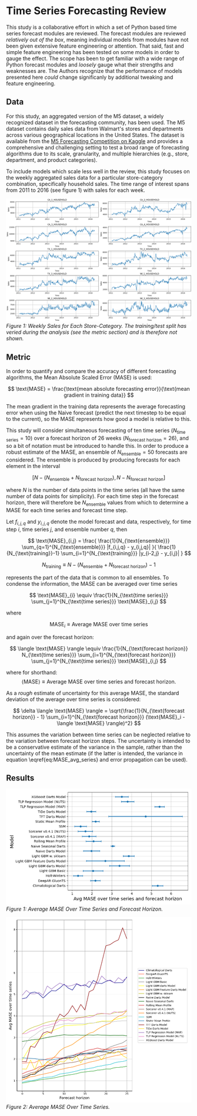 # Time Series Forecasting Review
This study is a collaborative effort in which a set of Python based time series forecast modules are 
reviewed. The forecast modules are reviewed *relatively out of the box*, meaning individual models from modules have not been given extensive feature engineering or attention. That said, fast and simple feature engineering has been tested on some models in order to gauge the effect. The scope has been to get familiar with a wide range of Python forecast modules and *loosely* gauge what their strengths and weaknesses are. The Authors recognize that the performance of models presented here
*could* change significanly by additional tweaking and feature engineering.

## Data
For this study, an aggregated version of the M5 dataset, a widely recognized dataset in the forecasting community, has been used. The M5 dataset contains daily sales data from Walmart's stores and departments across various geographical locations in the United States. The dataset is available from the [M5 Forecasting Competition on Kaggle](https://www.kaggle.com/competitions/m5-forecasting-accuracy/) and provides a comprehensive and challenging setting to test a broad range of forecasting algorithms due to its scale, granularity, and multiple hierarchies (e.g., store, department, and product categories). 

To include models which scale less well in the review, this study focuses on the weekly aggregated sales data for a particular store-category combination, specifically household sales. The time range of interest spans from 2011 to 2016 (see figure 1) with sales for each week.

![Weekly Sales for Each Store-Category](./figures/raw_data.png)
_Figure 1: Weekly Sales for Each Store-Category. The training/test split has veried during the analysis (see the metric section) and is therefore not shown._

## Metric
In order to quantify and compare the accuracy of different forecasting algorithms, the Mean Absolute Scaled Error (MASE) is used:

$$
\text{MASE} = \frac{\text{mean absolute forecasting error}}{\text{mean gradient in training data}}
$$

The mean gradient in the training data represents the average forecasting error when using the Naive forecast (predict the next timestep to be equal to the current), so the MASE represents how good a model is relative to this.

This study will consider simultaneous forecasting of ten time series ($N_{\text{time series}} = 10$) over a forecast horizon of 26 weeks ($N_{\text{forecast horizon}} = 26$), and so a bit of notation must be introduced to handle this. In order to produce a robust estimate of the MASE, an ensemble of $N_{\text{ensemble}}=50$ forecasts are considered. The ensemble is produced by producing forecasts for each element in the interval

$$
[N-(N_{\text{ensemble}} + N_{\text{forecast horizon}}), N - N_{\text{forecast horizon}}]
$$

where $N$ is the number of data points in the time series (all have the same number of data points for simplicity). For each time step in the forecast horizon, there will therefore be $N_{\text{ensemble}}$ values from which to determine a MASE for each time series and forecast time step.

Let $f_{i,j,q}$ and $y_{i,j,q}$ denote the model forecast and data, respectively, for time step $i$, time series $j$, and ensemble number $q$, then

$$
\text{MASE}_{i,j} = \frac{
    \frac{1}{N_{\text{ensemble}}} \sum_{q=1}^{N_{\text{ensemble}}} |f_{i,j,q} - y_{i,j,q}|
    }{
        \frac{1}{N_{\text{training}}-1} \sum_{i=1}^{N_{\text{training}}} |y_{i-2,j} - y_{i,j}|
        }
$$
 
$$
N_{\text{training}} \equiv N - (N_{\text{ensemble}} + N_{\text{forecast horizon}}) - 1
$$

represents the part of the data that is common to all ensembles. To condense the information, the MASE can be averaged over time series

$$
\text{MASE}_{i} \equiv \frac{1}{N_{\text{time series}}} \sum_{j=1}^{N_{\text{time series}}} \text{MASE}_{i,j}
$$

where

$$
\text{MASE}_i \equiv \text{Average MASE over time series}
$$

and again over the forecast horizon:

$$
\langle \text{MASE} \rangle \equiv \frac{1}{N_{\text{forecast horizon}} N_{\text{time series}}} \sum_{i=1}^{N_{\text{forecast horizon}}} \sum_{j=1}^{N_{\text{time series}}} \text{MASE}_{i,j}
$$

where for shorthand:
$$
\langle \text{MASE} \rangle \equiv \text{Average MASE over time series and forecast horizon}.
$$

As a _rough_ estimate of uncertainty for this average MASE, the standard deviation of the average over time series is considered:

$$
\delta \langle \text{MASE} \rangle = \sqrt{\frac{1}{N_{\text{forecast horizon}} - 1} \sum_{i=1}^{N_{\text{forecast horizon}}} (\text{MASE}_i - \langle \text{MASE} \rangle)^2}
$$

This assumes the variation between time series can be neglected relative to the variation between forecast horizon steps. The uncertainty is intended to be a conservative estimate of the variance in the sample, rather than the uncertainty of the mean estimate (if the latter is intended, the variance in equation \eqref{eq:MASE_avg_series} and error propagation can be used).


## Results

![Average MASE Over Time Series and Forecast Horizon](./figures/avg_mase_over_time_series_and_forecast_horizon.png)
_Figure 1: Average MASE Over Time Series and Forecast Horizon._

![Average MASE Over Time Series](./figures/avg_mase_over_time_series.png)
_Figure 2: Average MASE Over Time Series._


 